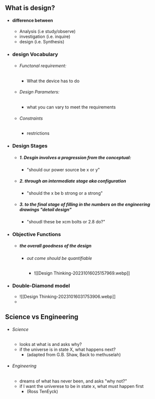 
## What is design?
- #### difference between 
	- Analysis (i.e study/observe)
	- investigation (i.e. inquire)
	- design (i.e. Synthesis)
- ### design Vocabulary
	- ###### Functonal requirement:
		- What the device has to do
	- ###### Design Parameters:
		- what you can vary to meet the requirements
	- ###### Constraints
		- restrictions 
- ### Design Stages
	- ##### 1. Desgin involves a progression from the conceptual:
		- "should our power source be x or y"
	- ##### 2. through an intermediate stage aka configuration
		- "should the x be b strong or a strong"
	- ##### 3. to the final stage of filling in the numbers on the engineering drawings "detail design"
		- "shoudl these be xcm bolts or 2.8 do?"
- ### Objective Functions
	- ##### the overall goodness of the design
		- ###### out come should be quantifiable 
			- ![[Design Thinking-20231016025157969.webp]]
- ### Double-Diamond model
	- ![[Design Thinking-20231016031753906.webp]]
	- 
## Science vs Engineering
- ###### Science
	- looks at what is and asks why?
	- if the universe is in state X, what happens next?
		- (adapted from G.B. Shaw, Back to methuselah)
- ###### Engineering 
	- dreams of what has never been, and asks "why not?"
	- if I want the univerese to be in state x, what must happen first
		- (Ross TenEyck)


